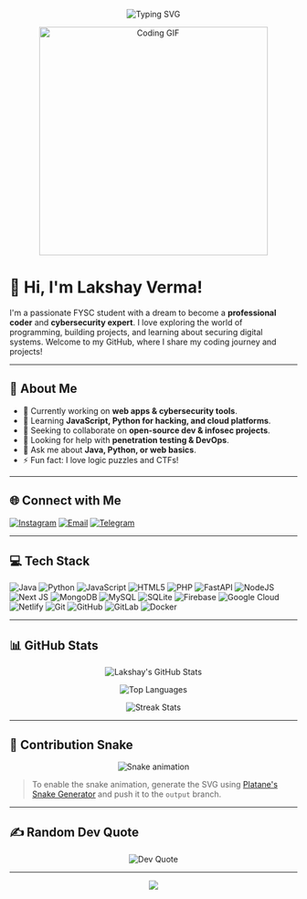 <p align="center">
  <img src="https://readme-typing-svg.demolab.com?font=Fira+Code&size=24&pause=1000&color=00C7B7&center=true&vCenter=true&width=440&lines=Welcome+to+My+GitHub+Profile!;I'm+Lakshay+Verma,+a+FYSC+Student!" alt="Typing SVG" />
</p>

<p align="center">
  <img src="https://media.giphy.com/media/LmNwrBhejkK9EFP504/giphy.gif" alt="Coding GIF" width="400" />
</p>

# 👋 Hi, I'm Lakshay Verma!

I'm a passionate FYSC student with a dream to become a **professional coder** and **cybersecurity expert**. I love exploring the world of programming, building projects, and learning about securing digital systems. Welcome to my GitHub, where I share my coding journey and projects!

---

## 🌟 About Me
- 🔭 Currently working on **web apps & cybersecurity tools**.
- 🌱 Learning **JavaScript, Python for hacking, and cloud platforms**.
- 👯 Seeking to collaborate on **open-source dev & infosec projects**.
- 🤝 Looking for help with **penetration testing & DevOps**.
- 💬 Ask me about **Java, Python, or web basics**.
- ⚡ Fun fact: I love logic puzzles and CTFs!

---

## 🌐 Connect with Me

[![Instagram](https://img.shields.io/badge/Instagram-%23E4405F.svg?logo=Instagram&logoColor=white)](https://instagram.com/Lakshayverma__36170)
[![Email](https://img.shields.io/badge/Email-D14836?logo=gmail&logoColor=white)](mailto:lakshayverma36170@gmail.com)
[![Telegram](https://img.shields.io/badge/Telegram-2CA5E0?style=for-the-badge&logo=telegram&logoColor=white)](https://t.me/LakshayV2)

---

## 💻 Tech Stack

![Java](https://img.shields.io/badge/java-%23ED8B00.svg?style=for-the-badge&logo=openjdk&logoColor=white)
![Python](https://img.shields.io/badge/python-3670A0?style=for-the-badge&logo=python&logoColor=ffdd54)
![JavaScript](https://img.shields.io/badge/javascript-%23323330.svg?style=for-the-badge&logo=javascript&logoColor=%23F7DF1E)
![HTML5](https://img.shields.io/badge/html5-%23E34F26.svg?style=for-the-badge&logo=html5&logoColor=white)
![PHP](https://img.shields.io/badge/php-%23777BB4.svg?style=for-the-badge&logo=php&logoColor=white)
![FastAPI](https://img.shields.io/badge/FastAPI-005571?style=for-the-badge&logo=fastapi)
![NodeJS](https://img.shields.io/badge/node.js-6DA55F?style=for-the-badge&logo=node.js&logoColor=white)
![Next JS](https://img.shields.io/badge/Next-black?style=for-the-badge&logo=next.js&logoColor=white)
![MongoDB](https://img.shields.io/badge/MongoDB-%234ea94b.svg?style=for-the-badge&logo=mongodb&logoColor=white)
![MySQL](https://img.shields.io/badge/mysql-4479A1.svg?style=for-the-badge&logo=mysql&logoColor=white)
![SQLite](https://img.shields.io/badge/sqlite-%2307405e.svg?style=for-the-badge&logo=sqlite&logoColor=white)
![Firebase](https://img.shields.io/badge/firebase-%23039BE5.svg?style=for-the-badge&logo=firebase)
![Google Cloud](https://img.shields.io/badge/GoogleCloud-%234285F4.svg?style=for-the-badge&logo=google-cloud&logoColor=white)
![Netlify](https://img.shields.io/badge/netlify-%23000000.svg?style=for-the-badge&logo=netlify&logoColor=white)
![Git](https://img.shields.io/badge/git-%23F05033.svg?style=for-the-badge&logo=git&logoColor=white)
![GitHub](https://img.shields.io/badge/github-%23121011.svg?style=for-the-badge&logo=github&logoColor=white)
![GitLab](https://img.shields.io/badge/gitlab-%23181717.svg?style=for-the-badge&logo=gitlab&logoColor=white)
![Docker](https://img.shields.io/badge/docker-%230db7ed.svg?style=for-the-badge&logo=docker&logoColor=white)

---

## 📊 GitHub Stats

<p align="center">
  <img src="https://github-readme-stats.vercel.app/api?username=lakshay36170&show_icons=true&theme=tokyonight" alt="Lakshay's GitHub Stats" />
</p>

<p align="center">
  <img src="https://github-readme-stats.vercel.app/api/top-langs/?username=lakshay36170&layout=compact&theme=tokyonight" alt="Top Languages" />
</p>

<p align="center">
  <img src="https://github-readme-streak-stats.herokuapp.com/?user=lakshay36170&theme=tokyonight" alt="Streak Stats" />
</p>

---

## 🐍 Contribution Snake

<p align="center">
  <img src="https://raw.githubusercontent.com/lakshay36170/lakshay36170/output/github-contribution-grid-snake.svg" alt="Snake animation" />
</p>

> To enable the snake animation, generate the SVG using [Platane's Snake Generator](https://github.com/Platane/snk) and push it to the `output` branch.

---

## ✍️ Random Dev Quote

<p align="center">
  <img src="https://quotes-github-readme.vercel.app/api?type=horizontal&theme=tokyonight" alt="Dev Quote" />
</p>

---

<div align="center">

[![](https://visitcount.itsvg.in/api?id=Lakshay36170&icon=10&color=6)](https://visitcount.itsvg.in)

</div>

<!-- Made with ❤️ by Lakshay Verma -->
